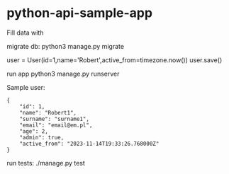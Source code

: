 # python-api-sample-app

Fill data with

migrate db:
python3 manage.py migrate

user = User(id=1,name='Robert',active_from=timezone.now())
user.save()

run app
python3 manage.py runserver

Sample user:

    {
        "id": 1,
        "name": "Robert1",
        "surname": "surname1",
        "email": "email@em.pl",
        "age": 2,
        "admin": true,
        "active_from": "2023-11-14T19:33:26.768000Z"
    }

run tests: ./manage.py test
